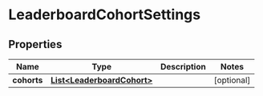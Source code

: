 

# LeaderboardCohortSettings


## Properties

| Name | Type | Description | Notes |
|------------ | ------------- | ------------- | -------------|
|**cohorts** | [**List&lt;LeaderboardCohort&gt;**](LeaderboardCohort.md) |  |  [optional] |



